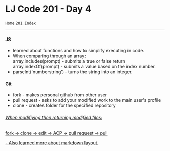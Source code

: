 # LJ Code 201 - Day 4
<a href="../README.md">`Home`</a>
<a href="201_README.md">`201 Index`</a>
<hr>

#### JS
  - learned about functions and how to simplify executing in code.
  - When comparing through an array: <br/>array.includes(prompt) - submits a true or false return <br/> array.indexOf(prompt) - submits a value based on the index number.
  - parseInt('numberstring') - turns the string into an integer.


#### Git
  - fork - makes personal github from other user
  - pull request - asks to add your modified work to the main user's profile
  - clone - creates folder for the specified repository

###### <u> When modifiying then returning modified files: <br/>
fork -> clone -> edit -> ACP -> pull request -> pull



\- Also learned more about markdown layout.

